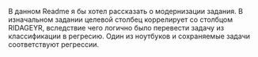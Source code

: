 
В данном Readme я бы хотел рассказать о модернизации задания. В изначальном задании целевой столбец коррелирует со столбцом RIDAGEYR, вследствие чего логично было перевести задачу из классификации в регресию. Один из ноутбуков и сохраняемые задачи соответствуют регрессии.
